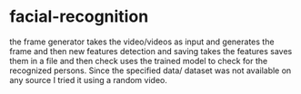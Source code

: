 # facial-recognition

the frame generator takes the video/videos as input and generates the frame and then new features detection and saving takes the features saves them in a file and then check uses the trained model to check for the recognized persons.
Since the specified data/ dataset was not available on any source I tried it using a random video.
